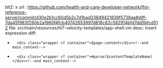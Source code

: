 bit2: x
url : https://github.com/health-and-care-developer-network/fhir-reference-server/commit/d30e2b1cc60d5b2c7d1bad33849421839f5738aa#diff-7da45f983f260b2a1960f4fcb40742653997d818c82c582914bfd7dd5bfcd512
file: src/main/resources/hl7-velocity-templates/app-shell.vm
desc: insert expression
diff: 
-		<div class="wrapper cf container">$page-content</div><!--end main_content-->
+		<div class="wrapper cf container">#parse($contentTemplateName)</div><!--end main_content-->